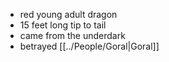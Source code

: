 - red young adult dragon
- 15 feet long tip to tail
- came from the underdark
- betrayed [[../People/Goral|Goral]]
